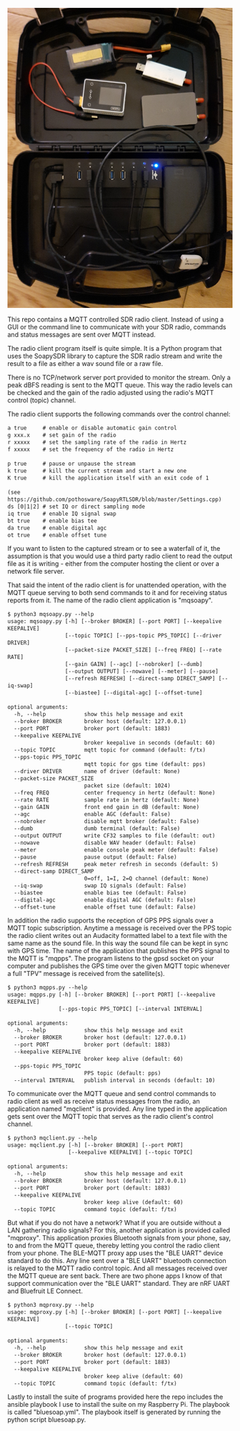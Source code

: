 ![gobox](gobox.jpg)

This repo contains a MQTT controlled SDR radio client.
Instead of using a GUI or the command line to communicate
with your SDR radio, commands and status messages are sent over MQTT instead.

The radio client program itself is quite simple.  It
is a Python program that uses the SoapySDR library to capture the SDR radio
stream and write the result to a file as either
a wav sound file or a raw file.

There is no TCP/network server port provided to monitor
the stream.  Only a peak dBFS reading is sent to
the MQTT queue.  This way the radio levels can
be checked and the gain of the radio adjusted
using the radio's MQTT control (topic) channel. 

The radio client supports the following commands
over the control channel:

```
a true     # enable or disable automatic gain control
g xxx.x    # set gain of the radio
r xxxxx    # set the sampling rate of the radio in Hertz
f xxxxx    # set the frequency of the radio in Hertz

p true     # pause or unpause the stream
k true     # kill the current stream and start a new one
K true     # kill the application itself with an exit code of 1

(see https://github.com/pothosware/SoapyRTLSDR/blob/master/Settings.cpp)
ds [0|1|2] # set IQ or direct sampling mode
iq true    # enable IQ signal swap
bt true    # enable bias tee 
da true    # enable digital agc
ot true    # enable offset tune
```

If you want to listen to the captured
stream or to see a waterfall of it, the assumption
is that you would use a third party radio client to
read the output file as it is writing - either from 
the computer hosting the client or over a network 
file server.

That said the intent of the radio client is for unattended
operation, with the MQTT queue serving to both
send commands to it and for receiving status reports from
it.  The name of the radio client application is "mqsoapy".




```
$ python3 mqsoapy.py --help
usage: mqsoapy.py [-h] [--broker BROKER] [--port PORT] [--keepalive KEEPALIVE]
                  [--topic TOPIC] [--pps-topic PPS_TOPIC] [--driver DRIVER]
                  [--packet-size PACKET_SIZE] [--freq FREQ] [--rate RATE]
                  [--gain GAIN] [--agc] [--nobroker] [--dumb]
                  [--output OUTPUT] [--nowave] [--meter] [--pause]
                  [--refresh REFRESH] [--direct-samp DIRECT_SAMP] [--iq-swap]
                  [--biastee] [--digital-agc] [--offset-tune]

optional arguments:
  -h, --help            show this help message and exit
  --broker BROKER       broker host (default: 127.0.0.1)
  --port PORT           broker port (default: 1883)
  --keepalive KEEPALIVE
                        broker keepalive in seconds (default: 60)
  --topic TOPIC         mqtt topic for command (default: f/tx)
  --pps-topic PPS_TOPIC
                        mqtt topic for gps time (default: pps)
  --driver DRIVER       name of driver (default: None)
  --packet-size PACKET_SIZE
                        packet size (default: 1024)
  --freq FREQ           center frequency in hertz (default: None)
  --rate RATE           sample rate in hertz (default: None)
  --gain GAIN           front end gain in dB (default: None)
  --agc                 enable AGC (default: False)
  --nobroker            disable mqtt broker (default: False)
  --dumb                dumb terminal (default: False)
  --output OUTPUT       write CF32 samples to file (default: out)
  --nowave              disable WAV header (default: False)
  --meter               enable console peak meter (default: False)
  --pause               pause output (default: False)
  --refresh REFRESH     peak meter refresh in seconds (default: 5)
  --direct-samp DIRECT_SAMP
                        0=off, 1=I, 2=Q channel (default: None)
  --iq-swap             swap IQ signals (default: False)
  --biastee             enable bias tee (default: False)
  --digital-agc         enable digital AGC (default: False)
  --offset-tune         enable offset tune (default: False)
```


In addition the radio supports the reception of GPS PPS signals
over a MQTT topic subscription.   Anytime a message is received
over the PPS topic the radio client writes out an Audacity formatted
label to a text file with the same name as the sound file.
In this way the sound file can be kept in sync with GPS time.
The name of the application that publishes the PPS signal
to the MQTT is "mqpps".  The program listens to the gpsd socket
on your computer and publishes the GPS time over the given
MQTT topic whenever a full "TPV" message is received from
the satellite(s).


```
$ python3 mqpps.py --help
usage: mqpps.py [-h] [--broker BROKER] [--port PORT] [--keepalive KEEPALIVE]
                [--pps-topic PPS_TOPIC] [--interval INTERVAL]

optional arguments:
  -h, --help            show this help message and exit
  --broker BROKER       broker host (default: 127.0.0.1)
  --port PORT           broker port (default: 1883)
  --keepalive KEEPALIVE
                        broker keep alive (default: 60)
  --pps-topic PPS_TOPIC
                        PPS topic (default: pps)
  --interval INTERVAL   publish interval in seconds (default: 10)
```


To communicate over the MQTT queue and send control commands
to radio client as well as receive status messages from the radio,
an application named "mqclient" is provided.  Any
line typed in the application gets sent over the MQTT topic that
serves as the radio client's control channel.


```
$ python3 mqclient.py --help
usage: mqclient.py [-h] [--broker BROKER] [--port PORT]
                   [--keepalive KEEPALIVE] [--topic TOPIC]

optional arguments:
  -h, --help            show this help message and exit
  --broker BROKER       broker host (default: 127.0.0.1)
  --port PORT           broker port (default: 1883)
  --keepalive KEEPALIVE
                        broker keep alive (default: 60)
  --topic TOPIC         command topic (default: f/tx)
```


But what if you do not have a network?  What if you are
outside without a LAN gathering radio signals?  For this, another
application is provided called "mqproxy".  This application proxies
Bluetooth signals from your phone, say, to and from 
the MQTT queue, thereby letting you control the radio client 
from your phone.  The BLE-MQTT proxy app uses the "BLE UART" device standard
to do this.
Any line sent over a "BLE UART" bluetooth connection is relayed to the
MQTT radio control topic.  And all messages received over the 
MQTT queue are sent back.  There are two phone apps I know of
that support communication over the "BLE UART" standard.  They are
nRF UART and Bluefruit LE Connect.


```
$ python3 mqproxy.py --help
usage: mqproxy.py [-h] [--broker BROKER] [--port PORT] [--keepalive KEEPALIVE]
                  [--topic TOPIC]

optional arguments:
  -h, --help            show this help message and exit
  --broker BROKER       broker host (default: 127.0.0.1)
  --port PORT           broker port (default: 1883)
  --keepalive KEEPALIVE
                        broker keep alive (default: 60)
  --topic TOPIC         command topic (default: f/tx)
```


Lastly to install the suite of programs provided here the repo
includes the ansible playbook I use to install the suite on
my Raspberry Pi.  The playbook is called "bluesoap.yml".  The
playbook itself is generated by running the python script bluesoap.py.

